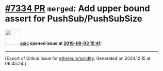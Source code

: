 # [\#7334 PR](https://github.com/ethereum/solidity/pull/7334) `merged`: Add upper bound assert for PushSub/PushSubSize

#### <img src="https://avatars.githubusercontent.com/u/20340?v=4" width="50">[axic](https://github.com/axic) opened issue at [2019-09-03 15:41](https://github.com/ethereum/solidity/pull/7334):






-------------------------------------------------------------------------------



[Export of Github issue for [ethereum/solidity](https://github.com/ethereum/solidity). Generated on 2024.12.15 at 06:45:24.]
